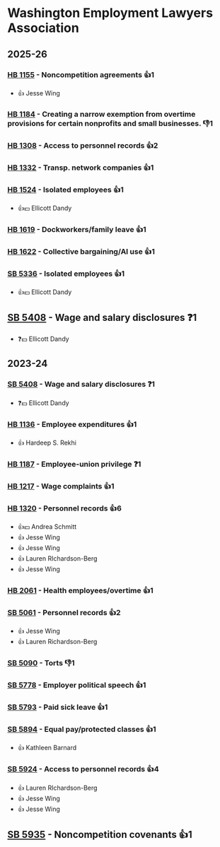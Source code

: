 # Washington Employment Lawyers Association
## 2025-26

### [HB 1155](/bill/2025-26/hb/1155/) - Noncompetition agreements 👍1  
* 👍 Jesse Wing

### [HB 1184](/bill/2025-26/hb/1184/) - Creating a narrow exemption from overtime provisions for certain nonprofits and small businesses.  👎1 

### [HB 1308](/bill/2025-26/hb/1308/) - Access to personnel records 👍2  

### [HB 1332](/bill/2025-26/hb/1332/) - Transp. network companies 👍1  

### [HB 1524](/bill/2025-26/hb/1524/) - Isolated employees 👍1  
* 👍💵 Ellicott Dandy

### [HB 1619](/bill/2025-26/hb/1619/) - Dockworkers/family leave 👍1  

### [HB 1622](/bill/2025-26/hb/1622/) - Collective bargaining/AI use 👍1  

### [SB 5336](/bill/2025-26/sb/5336/) - Isolated employees 👍1  
* 👍💵 Ellicott Dandy

## [SB 5408](/bill/2025-26/sb/5408/) - Wage and salary disclosures   ❓1
* ❓💵 Ellicott Dandy

## 2023-24

### [SB 5408](/bill/2023-24/sb/5408/) - Wage and salary disclosures   ❓1
* ❓💵 Ellicott Dandy

### [HB 1136](/bill/2023-24/hb/1136/) - Employee expenditures 👍1  
* 👍 Hardeep S. Rekhi

### [HB 1187](/bill/2023-24/hb/1187/) - Employee-union privilege   ❓1

### [HB 1217](/bill/2023-24/hb/1217/) - Wage complaints 👍1  

### [HB 1320](/bill/2023-24/hb/1320/) - Personnel records 👍6  
* 👍💵 Andrea Schmitt
* 👍 Jesse Wing
* 👍 Jesse Wing
* 👍 Lauren RIchardson-Berg
* 👍 Jesse Wing

### [HB 2061](/bill/2023-24/hb/2061/) - Health employees/overtime 👍1  

### [SB 5061](/bill/2023-24/sb/5061/) - Personnel records 👍2  
* 👍 Jesse Wing
* 👍 Lauren Richardson-Berg

### [SB 5090](/bill/2023-24/sb/5090/) - Torts  👎1 

### [SB 5778](/bill/2023-24/sb/5778/) - Employer political speech 👍1  

### [SB 5793](/bill/2023-24/sb/5793/) - Paid sick leave 👍1  

### [SB 5894](/bill/2023-24/sb/5894/) - Equal pay/protected classes 👍1  
* 👍 Kathleen Barnard

### [SB 5924](/bill/2023-24/sb/5924/) - Access to personnel records 👍4  
* 👍 Lauren RIchardson-Berg
* 👍 Jesse Wing
* 👍 Jesse Wing

## [SB 5935](/bill/2023-24/sb/5935/) - Noncompetition covenants 👍1  
